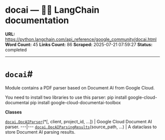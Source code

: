 # docai — 🦜🔗 LangChain  documentation

**URL:** https://python.langchain.com/api_reference/google_community/docai.html
**Word Count:** 45
**Links Count:** 86
**Scraped:** 2025-07-21 07:59:27
**Status:** completed

---

# `docai`\#

Module contains a PDF parser based on Document AI from Google Cloud.

You need to install two libraries to use this parser: pip install google-cloud-documentai pip install google-cloud-documentai-toolbox

**Classes**

[`docai.DocAIParser`](https://python.langchain.com/api_reference/google_community/docai/langchain_google_community.docai.DocAIParser.html#langchain_google_community.docai.DocAIParser "langchain_google_community.docai.DocAIParser")\(\*\[, client, project\_id, ...\]\) | Google Cloud Document AI parser.   ---|---   [`docai.DocAIParsingResults`](https://python.langchain.com/api_reference/google_community/docai/langchain_google_community.docai.DocAIParsingResults.html#langchain_google_community.docai.DocAIParsingResults "langchain_google_community.docai.DocAIParsingResults")\(source\_path, ...\) | A dataclass to store Document AI parsing results.